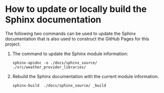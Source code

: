 # How to update or locally build the Sphinx documentation

The following two commands can be used to update the Sphinx documentation that is also used to construct the GitHub
Pages for this project.

1. The command to update the Sphinx module information:

   `sphinx-apidoc -o ./docs/sphinx_source/ ./src/weather_provider_libraries/`

2. Rebuild the Sphinx documentation with the current module information.

   `sphinx-build  ./docs/sphinx_source/ _build`
